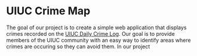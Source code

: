<h1> UIUC Crime Map </h1>
The goal of our project is to create a simple web application that displays crimes recorded on the <a href="https://police.illinois.edu/crime-reporting/daily-crime-log/">UIUC Daily Crime Log</a>. Our goal is to provide members of the UIUC community with an easy way to identify areas where crimes are occuring so they can avoid them.  
In our project
